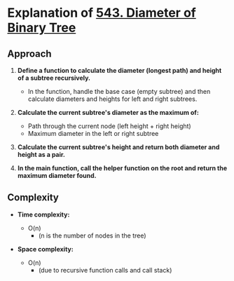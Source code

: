 # Explanation of [543. Diameter of Binary Tree](https://leetcode.com/problems/diameter-of-binary-tree/description/)

## Approach

1. **Define a function to calculate the diameter (longest path) and height of a subtree recursively.**
   - In the function, handle the base case (empty subtree) and then calculate diameters and heights for left and right subtrees.

2. **Calculate the current subtree's diameter as the maximum of:**
   - Path through the current node (left height + right height)
   - Maximum diameter in the left or right subtree

3. **Calculate the current subtree's height and return both diameter and height as a pair.**

4. **In the main function, call the helper function on the root and return the maximum diameter found.**

## Complexity

- **Time complexity:**
  - O(n)
    - (n is the number of nodes in the tree)

- **Space complexity:**
  - O(n)
    - (due to recursive function calls and call stack)
